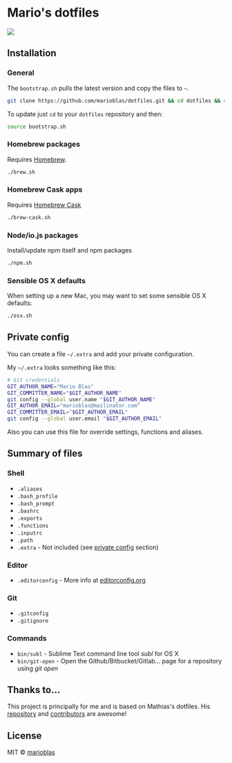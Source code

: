# Mario's dotfiles

![](https://cloud.githubusercontent.com/assets/3719969/6882753/ce94c4f2-d588-11e4-8355-ba9afa58ee15.png)

## Installation

### General
The `bootstrap.sh` pulls the latest version and copy the files to `~`.
```bash
git clone https://github.com/marioblas/dotfiles.git && cd dotfiles && source bootstrap.sh
```
To update just `cd` to your `dotfiles` repository and then:
```bash
source bootstrap.sh
```

### Homebrew packages
Requires [Homebrew](http://brew.sh/).
```bash
./brew.sh
```

### Homebrew Cask apps
Requires [Homebrew Cask](http://caskroom.io/)
```bash
./brew-cask.sh
```

### Node/io.js packages
Install/update npm itself and npm packages
```bash
./npm.sh
```

### Sensible OS X defaults
When setting up a new Mac, you may want to set some sensible OS X defaults:
```bash
./osx.sh
```

## Private config
You can create a file `~/.extra` and add your private configuration.

My `~/.extra` looks something like this:
```bash
# Git credentials
GIT_AUTHOR_NAME="Mario Blas"
GIT_COMMITTER_NAME="$GIT_AUTHOR_NAME"
git config --global user.name "$GIT_AUTHOR_NAME"
GIT_AUTHOR_EMAIL="marioblas@mailinator.com"
GIT_COMMITTER_EMAIL="$GIT_AUTHOR_EMAIL"
git config --global user.email "$GIT_AUTHOR_EMAIL"
```
Also you can use this file for override settings, functions and aliases.

## Summary of files

### Shell
* `.aliases`
* `.bash_profile`
* `.bash_prompt`
* `.bashrc`
* `.exports`
* `.functions`
* `.inputrc`
* `.path`
* `.extra` - Not included (see [private config](#private-config) section)

### Editor
* `.editorconfig` - More info at [editorconfig.org](http://editorconfig.org/)

### Git
* `.gitconfig`
* `.gitignore`

### Commands
* `bin/subl` - Sublime Text command line tool *subl* for OS X
* `bin/git-open` - Open the Github/Bitbucket/Gitlab... page for a repository using *git open*

## Thanks to...
This project is principally for me and is based on Mathias's dotfiles. His [repository](https://github.com/mathiasbynens/dotfiles) and [contributors](https://github.com/mathiasbynens/dotfiles/graphs/contributors) are awesome!

## License
MIT © [marioblas](https://github.com/marioblas)
